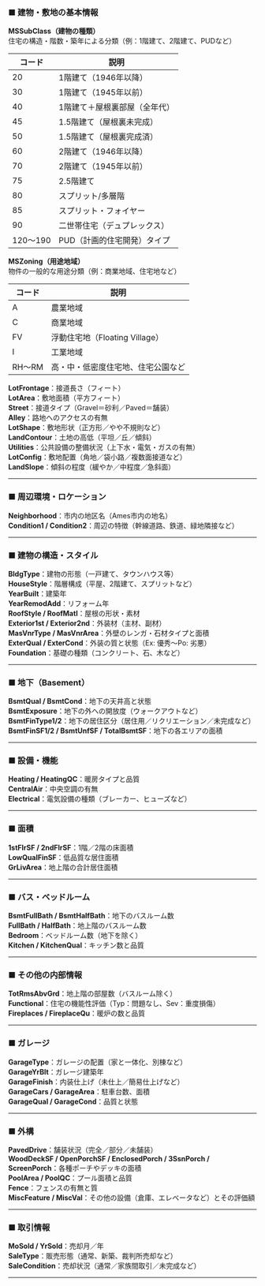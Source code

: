 ### ■ 建物・敷地の基本情報

**MSSubClass（建物の種類）**  
住宅の構造・階数・築年による分類（例：1階建て、2階建て、PUDなど）

| コード | 説明 |
|-------|------|
| 20    | 1階建て（1946年以降） |
| 30    | 1階建て（1945年以前） |
| 40    | 1階建て＋屋根裏部屋（全年代） |
| 45    | 1.5階建て（屋根裏未完成） |
| 50    | 1.5階建て（屋根裏完成済） |
| 60    | 2階建て（1946年以降） |
| 70    | 2階建て（1945年以前） |
| 75    | 2.5階建て |
| 80    | スプリット/多層階 |
| 85    | スプリット・フォイヤー |
| 90    | 二世帯住宅（デュプレックス） |
| 120〜190 | PUD（計画的住宅開発）タイプ |

**MSZoning（用途地域）**  
物件の一般的な用途分類（例：商業地域、住宅地など）

| コード | 説明 |
|-------|------|
| A     | 農業地域 |
| C     | 商業地域 |
| FV    | 浮動住宅地（Floating Village） |
| I     | 工業地域 |
| RH〜RM | 高・中・低密度住宅地、住宅公園など |

**LotFrontage**：接道長さ（フィート）  
**LotArea**：敷地面積（平方フィート）  
**Street**：接道タイプ（Gravel＝砂利／Paved＝舗装）  
**Alley**：路地へのアクセスの有無  
**LotShape**：敷地形状（正方形／やや不規則など）  
**LandContour**：土地の高低（平坦／丘／傾斜）  
**Utilities**：公共設備の整備状況（上下水・電気・ガスの有無）  
**LotConfig**：敷地配置（角地／袋小路／複数面接道など）  
**LandSlope**：傾斜の程度（緩やか／中程度／急斜面）

---

### ■ 周辺環境・ロケーション

**Neighborhood**：市内の地区名（Ames市内の地名）  
**Condition1 / Condition2**：周辺の特徴（幹線道路、鉄道、緑地隣接など）

---

### ■ 建物の構造・スタイル

**BldgType**：建物の形態（一戸建て、タウンハウス等）  
**HouseStyle**：階層構成（平屋、2階建て、スプリットなど）  
**YearBuilt**：建築年  
**YearRemodAdd**：リフォーム年  
**RoofStyle / RoofMatl**：屋根の形状・素材  
**Exterior1st / Exterior2nd**：外装材（主材、副材）  
**MasVnrType / MasVnrArea**：外壁のレンガ・石材タイプと面積  
**ExterQual / ExterCond**：外装の質と状態（Ex: 優秀〜Po: 劣悪）  
**Foundation**：基礎の種類（コンクリート、石、木など）

---

### ■ 地下（Basement）

**BsmtQual / BsmtCond**：地下の天井高と状態  
**BsmtExposure**：地下の外への開放度（ウォークアウトなど）  
**BsmtFinType1/2**：地下の居住区分（居住用／リクリエーション／未完成など）  
**BsmtFinSF1/2 / BsmtUnfSF / TotalBsmtSF**：地下の各エリアの面積

---

### ■ 設備・機能

**Heating / HeatingQC**：暖房タイプと品質  
**CentralAir**：中央空調の有無  
**Electrical**：電気設備の種類（ブレーカー、ヒューズなど）

---

### ■ 面積

**1stFlrSF / 2ndFlrSF**：1階／2階の床面積  
**LowQualFinSF**：低品質な居住面積  
**GrLivArea**：地上階の合計居住面積

---

### ■ バス・ベッドルーム

**BsmtFullBath / BsmtHalfBath**：地下のバスルーム数  
**FullBath / HalfBath**：地上階のバスルーム数  
**Bedroom**：ベッドルーム数（地下を除く）  
**Kitchen / KitchenQual**：キッチン数と品質  

---

### ■ その他の内部情報

**TotRmsAbvGrd**：地上階の部屋数（バスルーム除く）  
**Functional**：住宅の機能性評価（Typ：問題なし、Sev：重度損傷）  
**Fireplaces / FireplaceQu**：暖炉の数と品質  

---

### ■ ガレージ

**GarageType**：ガレージの配置（家と一体化、別棟など）  
**GarageYrBlt**：ガレージ建築年  
**GarageFinish**：内装仕上げ（未仕上／簡易仕上げなど）  
**GarageCars / GarageArea**：駐車台数、面積  
**GarageQual / GarageCond**：品質と状態  

---

### ■ 外構

**PavedDrive**：舗装状況（完全／部分／未舗装）  
**WoodDeckSF / OpenPorchSF / EnclosedPorch / 3SsnPorch / ScreenPorch**：各種ポーチやデッキの面積  
**PoolArea / PoolQC**：プール面積と品質  
**Fence**：フェンスの有無と質  
**MiscFeature / MiscVal**：その他の設備（倉庫、エレベータなど）とその評価額  

---

### ■ 取引情報

**MoSold / YrSold**：売却月／年  
**SaleType**：販売形態（通常、新築、裁判所売却など）  
**SaleCondition**：売却状況（通常／家族間取引／未完成など）

---